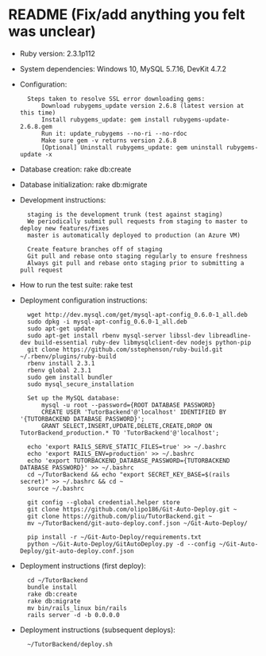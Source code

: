 # README (Fix/add anything you felt was unclear)

* Ruby version: 2.3.1p112

* System dependencies: Windows 10, MySQL 5.7.16, DevKit 4.7.2

* Configuration:

        Steps taken to resolve SSL error downloading gems:
            Download rubygems_update version 2.6.8 (latest version at this time)
            Install rubygems_update: gem install rubygems-update-2.6.8.gem
            Run it: update_rubygems --no-ri --no-rdoc
            Make sure gem -v returns version 2.6.8
            [Optional] Uninstall rubygems_update: gem uninstall rubygems-update -x

* Database creation: rake db:create

* Database initialization: rake db:migrate

* Development instructions:

        staging is the development trunk (test against staging)
        We periodically submit pull requests from staging to master to deploy new features/fixes
        master is automatically deployed to production (an Azure VM)
        
        Create feature branches off of staging
        Git pull and rebase onto staging regularly to ensure freshness
        Always git pull and rebase onto staging prior to submitting a pull request

* How to run the test suite: rake test

* Deployment configuration instructions:

        wget http://dev.mysql.com/get/mysql-apt-config_0.6.0-1_all.deb
        sudo dpkg -i mysql-apt-config_0.6.0-1_all.deb
        sudo apt-get update
        sudo apt-get install rbenv mysql-server libssl-dev libreadline-dev build-essential ruby-dev libmysqlclient-dev nodejs python-pip
        git clone https://github.com/sstephenson/ruby-build.git ~/.rbenv/plugins/ruby-build
        rbenv install 2.3.1
        rbenv global 2.3.1
        sudo gem install bundler
        sudo mysql_secure_installation
        
        Set up the MySQL database:
            mysql -u root --password={ROOT DATABASE PASSWORD}
            CREATE USER 'TutorBackend'@'localhost' IDENTIFIED BY '{TUTORBACKEND DATABASE PASSWORD}';
            GRANT SELECT,INSERT,UPDATE,DELETE,CREATE,DROP ON TutorBackend_production.* TO 'TutorBackend'@'localhost';
 
        echo 'export RAILS_SERVE_STATIC_FILES=true' >> ~/.bashrc
        echo 'export RAILS_ENV=production' >> ~/.bashrc
        echo 'export TUTORBACKEND_DATABASE_PASSWORD={TUTORBACKEND DATABASE PASSWORD}' >> ~/.bashrc
        cd ~/TutorBackend && echo "export SECRET_KEY_BASE=$(rails secret)" >> ~/.bashrc && cd ~
        source ~/.bashrc
        
        git config --global credential.helper store
        git clone https://github.com/olipo186/Git-Auto-Deploy.git ~
        git clone https://github.com/pliu/TutorBackend.git ~
        mv ~/TutorBackend/git-auto-deploy.conf.json ~/Git-Auto-Deploy/
 
        pip install -r ~/Git-Auto-Deploy/requirements.txt
        python ~/Git-Auto-Deploy/GitAutoDeploy.py -d --config ~/Git-Auto-Deploy/git-auto-deploy.conf.json

* Deployment instructions (first deploy):

        cd ~/TutorBackend
        bundle install
        rake db:create
        rake db:migrate
        mv bin/rails_linux bin/rails
        rails server -d -b 0.0.0.0

* Deployment instructions (subsequent deploys):

        ~/TutorBackend/deploy.sh
